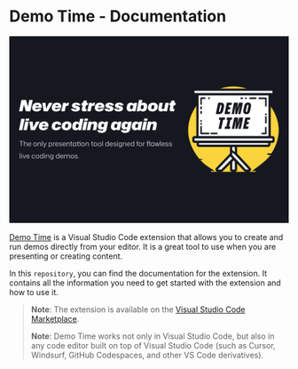 # Demo Time - Documentation

![](./public/demo-time-og3.png)

[Demo Time](https://marketplace.visualstudio.com/items?itemName=eliostruyf.vscode-demo-time) is a
Visual Studio Code extension that allows you to create and run demos directly from your editor. It
is a great tool to use when you are presenting or creating content.

In this `repository`, you can find the documentation for the extension. It contains all the
information you need to get started with the extension and how to use it.

> **Note**: The extension is available on the
> [Visual Studio Code Marketplace](https://marketplace.visualstudio.com/items?itemName=eliostruyf.vscode-demo-time).
>
> **Note**: Demo Time works not only in Visual Studio Code, but also in any code editor built on top
> of Visual Studio Code (such as Cursor, Windsurf, GitHub Codespaces, and other VS Code
> derivatives).
